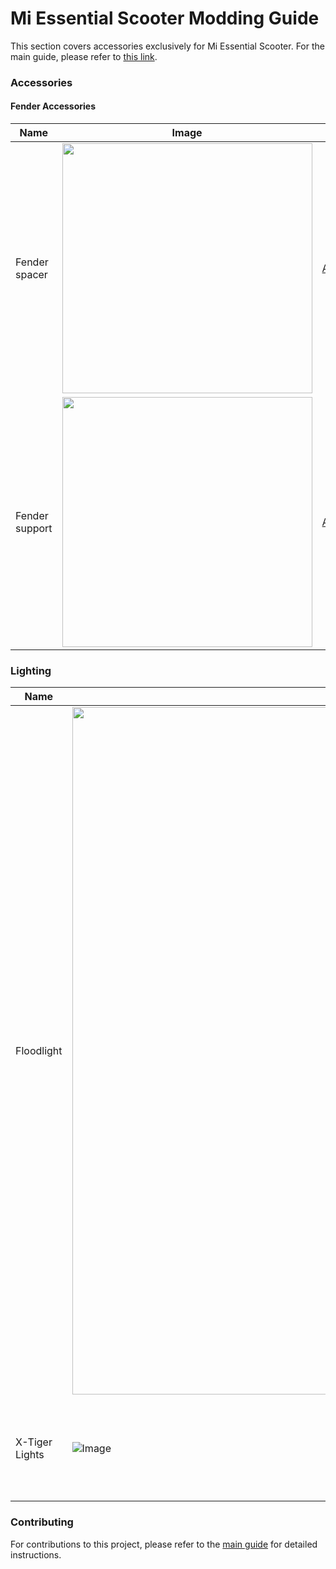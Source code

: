 # Mi Essential Scooter Modding Guide

This section covers accessories exclusively for Mi Essential Scooter. For the main guide, please refer to [this link](https://github.com/cviper13/mi-essential-guide/blob/main/README.md).

### Accessories

#### Fender Accessories

| Name           | Image                                                                                             | Link                                                | Notes                        |
| -------------- | ------------------------------------------------------------------------------------------------- | --------------------------------------------------- | ---------------------------- |
| Fender spacer  | <img src="https://ae01.alicdn.com/kf/Hb36879270a4040e2a8d864e3aaea5f05b/10-in-lastik-lastik-modifikasyon-arac-kiti-M365-PRO-1S-elektrikli-Scooter-arka-tekerlek-amurluk-Spacer.jpg" width="400" height="auto"/> | [AliExpress](https://aliexpress.com/item/1005005877003450.html) | Get the Red/Black A Sets for the product in the photo.      |
| Fender support | <img src="https://ae01.alicdn.com/kf/S5c8cb974a2f3459f8a49a983fbd611ac8/Arka-amurluk-destek-i-in-Xiaomi-1S-Pro-2-elektrikli-Scooter-amurluk-yedek-tekerlek-braketi-par.jpg" width="400" height="auto"> | [AliExpress](https://aliexpress.com/item/1005005138595355.html) | N/A                              |

### Lighting

| Name       | Image                                                                                             | Link                                                | Notes                        |
| ---------- | ------------------------------------------------------------------------------------------------- | --------------------------------------------------- | ---------------------------- |
| Floodlight | <img src="https://ae01.alicdn.com/kf/S386efee3a347422492b59b13c67a53dbr/n-LED-i-k-i-in-Xiaomi-Ninebot-elektrikli-Scooter-2000mAh-4000mAh-su-ge-irmez.jpg" width="1100" height="auto"> | [AliExpress](https://aliexpress.com/item/1005005940638605.html) | The 2000mAh model features a smaller form factor and emits fewer lumens in contrast to the 1400 lumen 4000mAh version. |
| X-Tiger Lights | ![Image](https://ae01.alicdn.com/kf/Se6aee9ca754648a490c162df29588813G.jpg_640x640.jpg) | [AliExpress](https://aliexpress.com/item/1005001373121571.htm) | They have many versions and they are good on price/performance ratio. Some models even double-down as a powerbank. |

### Contributing

For contributions to this project, please refer to the [main guide](https://github.com/cviper13/mi-essential-guide/blob/main/README.md) for detailed instructions.
